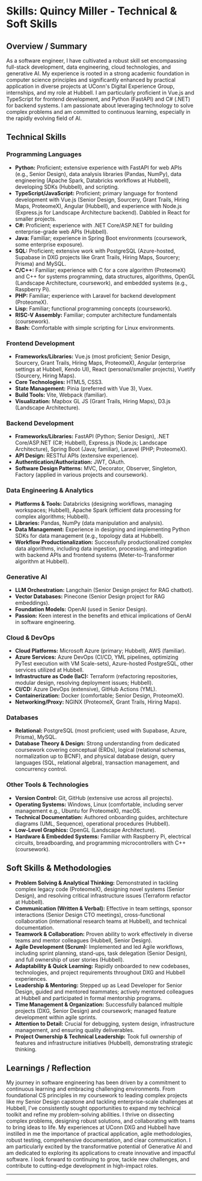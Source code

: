# Skills: Quincy Miller - Technical & Soft Skills

<!-- 
This template helps structure your portfolio information for the AI chatbot.
This document is for a more detailed breakdown of skills than what might be listed in individual project/experience files.
-->

## Overview / Summary

<!-- 
Provide a brief overview of your skillset.
Example: "As a full-stack software engineer, I possess a diverse range of technical skills spanning frontend and backend development, cloud technologies, and database management, complemented by strong analytical, problem-solving, and collaborative soft skills."
-->

As a software engineer, I have cultivated a robust skill set encompassing full-stack development, data engineering, cloud technologies, and generative AI. My experience is rooted in a strong academic foundation in computer science principles and significantly enhanced by practical application in diverse projects at UConn's Digital Experience Group, internships, and my role at Hubbell. I am particularly proficient in Vue.js and TypeScript for frontend development, and Python (FastAPI) and C# (.NET) for backend systems. I am passionate about leveraging technology to solve complex problems and am committed to continuous learning, especially in the rapidly evolving field of AI.

## Technical Skills

<!--
List your technical skills, perhaps categorized. Provide context or proficiency level if helpful, but keep it concise for this overview.
More detailed examples of skill application should be in the respective project/experience documents.
-->

### Programming Languages
*   **Python:** Proficient; extensive experience with FastAPI for web APIs (e.g., Senior Design), data analysis libraries (Pandas, NumPy), data engineering (Apache Spark, Databricks workflows at Hubbell), developing SDKs (Hubbell), and scripting.
*   **TypeScript/JavaScript:** Proficient; primary language for frontend development with Vue.js (Senior Design, Sourcery, Grant Trails, Hiring Maps, ProteomeX), Angular (Hubbell), and experience with Node.js (Express.js for Landscape Architecture backend). Dabbled in React for smaller projects.
*   **C#:** Proficient; experience with .NET Core/ASP.NET for building enterprise-grade web APIs (Hubbell).
*   **Java:** Familiar; experience in Spring Boot environments (coursework, some enterprise exposure).
*   **SQL:** Proficient; extensive work with PostgreSQL (Azure-hosted, Supabase in DXG projects like Grant Trails, Hiring Maps, Sourcery; Prisma) and MySQL.
*   **C/C++:** Familiar; experience with C for a core algorithm (ProteomeX) and C++ for systems programming, data structures, algorithms, OpenGL (Landscape Architecture, coursework), and embedded systems (e.g., Raspberry Pi).
*   **PHP:** Familiar; experience with Laravel for backend development (ProteomeX).
*   **Lisp:** Familiar; functional programming concepts (coursework).
*   **RISC-V Assembly:** Familiar; computer architecture fundamentals (coursework).
*   **Bash:** Comfortable with simple scripting for Linux environments.

### Frontend Development
*   **Frameworks/Libraries:** Vue.js (most proficient; Senior Design, Sourcery, Grant Trails, Hiring Maps, ProteomeX), Angular (enterprise settings at Hubbell, Kendo UI), React (personal/smaller projects), Vuetify (Sourcery, Hiring Maps).
*   **Core Technologies:** HTML5, CSS3.
*   **State Management:** Pinia (preferred with Vue 3), Vuex.
*   **Build Tools:** Vite, Webpack (familiar).
*   **Visualization:** Mapbox GL JS (Grant Trails, Hiring Maps), D3.js (Landscape Architecture).

### Backend Development
*   **Frameworks/Libraries:** FastAPI (Python; Senior Design), .NET Core/ASP.NET (C#; Hubbell), Express.js (Node.js; Landscape Architecture), Spring Boot (Java; familiar), Laravel (PHP; ProteomeX).
*   **API Design:** RESTful APIs (extensive experience).
*   **Authentication/Authorization:** JWT, OAuth.
*   **Software Design Patterns:** MVC, Decorator, Observer, Singleton, Factory (applied in various projects and coursework).

### Data Engineering & Analytics
*   **Platforms & Tools:** Databricks (designing workflows, managing workspaces; Hubbell), Apache Spark (efficient data processing for complex algorithms; Hubbell).
*   **Libraries:** Pandas, NumPy (data manipulation and analysis).
*   **Data Management:** Experience in designing and implementing Python SDKs for data management (e.g., topology data at Hubbell).
*   **Workflow Productionalization:** Successfully productionalized complex data algorithms, including data ingestion, processing, and integration with backend APIs and frontend systems (Meter-to-Transformer algorithm at Hubbell).

### Generative AI
*   **LLM Orchestration:** Langchain (Senior Design project for RAG chatbot).
*   **Vector Databases:** Pinecone (Senior Design project for RAG embeddings).
*   **Foundation Models:** OpenAI (used in Senior Design).
*   **Passion:** Keen interest in the benefits and ethical implications of GenAI in software engineering.

### Cloud & DevOps
*   **Cloud Platforms:** Microsoft Azure (primary; Hubbell), AWS (familiar).
*   **Azure Services:** Azure DevOps (CI/CD, YML pipelines, optimizing PyTest execution with VM Scale-sets), Azure-hosted PostgreSQL, other services utilized at Hubbell.
*   **Infrastructure as Code (IaC):** Terraform (refactoring repositories, modular design, resolving deployment issues; Hubbell).
*   **CI/CD:** Azure DevOps (extensive), GitHub Actions (YML).
*   **Containerization:** Docker (comfortable; Senior Design, ProteomeX).
*   **Networking/Proxy:** NGINX (ProteomeX, Grant Trails, Hiring Maps).

### Databases
*   **Relational:** PostgreSQL (most proficient; used with Supabase, Azure, Prisma), MySQL.
*   **Database Theory & Design:** Strong understanding from dedicated coursework covering conceptual (ERDs), logical (relational schemas, normalization up to BCNF), and physical database design, query languages (SQL, relational algebra), transaction management, and concurrency control.

### Other Tools & Technologies
*   **Version Control:** Git, GitHub (extensive use across all projects).
*   **Operating Systems:** Windows, Linux (comfortable, including server management e.g., Ubuntu for ProteomeX), macOS.
*   **Technical Documentation:** Authored onboarding guides, architecture diagrams (UML, Sequence), operational procedures (Hubbell).
*   **Low-Level Graphics:** OpenGL (Landscape Architecture).
*   **Hardware & Embedded Systems:** Familiar with Raspberry Pi, electrical circuits, breadboarding, and programming microcontrollers with C++ (coursework).

## Soft Skills & Methodologies

*   **Problem Solving & Analytical Thinking:** Demonstrated in tackling complex legacy code (ProteomeX), designing novel systems (Senior Design), and resolving critical infrastructure issues (Terraform refactor at Hubbell).
*   **Communication (Written & Verbal):** Effective in team settings, sponsor interactions (Senior Design CTO meetings), cross-functional collaboration (international research teams at Hubbell), and technical documentation.
*   **Teamwork & Collaboration:** Proven ability to work effectively in diverse teams and mentor colleagues (Hubbell, Senior Design).
*   **Agile Development (Scrum):** Implemented and led Agile workflows, including sprint planning, stand-ups, task delegation (Senior Design), and full ownership of user stories (Hubbell).
*   **Adaptability & Quick Learning:** Rapidly onboarded to new codebases, technologies, and project requirements throughout DXG and Hubbell experiences.
*   **Leadership & Mentoring:** Stepped up as Lead Developer for Senior Design, guided and mentored teammates; actively mentored colleagues at Hubbell and participated in formal mentorship programs.
*   **Time Management & Organization:** Successfully balanced multiple projects (DXG, Senior Design) and coursework; managed feature development within agile sprints.
*   **Attention to Detail:** Crucial for debugging, system design, infrastructure management, and ensuring quality deliverables.
*   **Project Ownership & Technical Leadership:** Took full ownership of features and infrastructure initiatives (Hubbell), demonstrating strategic thinking.

## Learnings / Reflection

<!--
Reflect on how you cultivate and apply your skills.
-->

My journey in software engineering has been driven by a commitment to continuous learning and embracing challenging environments. From foundational CS principles in my coursework to leading complex projects like my Senior Design capstone and tackling enterprise-scale challenges at Hubbell, I've consistently sought opportunities to expand my technical toolkit and refine my problem-solving abilities. I thrive on dissecting complex problems, designing robust solutions, and collaborating with teams to bring ideas to life. My experiences at UConn DXG and Hubbell have instilled in me the importance of practical application, agile methodologies, robust testing, comprehensive documentation, and clear communication. I am particularly excited by the transformative potential of Generative AI and am dedicated to exploring its applications to create innovative and impactful software. I look forward to continuing to grow, tackle new challenges, and contribute to cutting-edge development in high-impact roles.

--- 